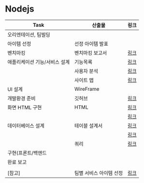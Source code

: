 # Nodejs

| Task                          | 산출물                  | 링크                                 |
| ----------------------------- | ----------------------- | ------------------------------------ |
| 오리엔테이션, 팀빌딩          |                         |                                      |
| 아이템 선정                   | 선정 아이템 발표        |                                      |
| 벤치마킹                      | 벤치마킹 보고서         | [링크](https://youtu.be/6dXPVdB9FRk) |
| 애플리케이션 기능/서비스 설계 | 기능목록                | [링크](https://youtu.be/RYJtdnorzxE) |
|                               | 사용자 분석             | [링크](https://youtu.be/MCVgUSNyc8g) |
|                               | 사이트 맵               | [링크](https://youtu.be/odhNcgE1l4s) |
| UI 설계                       | WireFrame               |                                      |
| 개발환경 준비                 | 깃허브                  | [링크](https://youtu.be/-27WScuoKQs) |
| 화면 HTML 구현                | HTML                    | [링크](https://youtu.be/cb7VlXqFla4) |
|                               |                         | [링크](https://youtu.be/5ETqQWvwXV4) |
| 데이터베이스 설계             | 테이블 설계서           | [링크](https://youtu.be/Wpy28DU4Sbc) |
|                               |                         | [링크](https://youtu.be/ph_v57d3GF4) |
|                               | 쿼리                    | [링크](https://youtu.be/1lmfJ8LHquw) |
| 구현(프론트/백엔드            |                         |                                      |
| 완료 보고                     |                         |                                      |
|                               |                         |                                      |
| [참고]                        | 팀별 서비스 아이템 선정 | [링크](https://youtu.be/JmbHsfjhjSY) |
